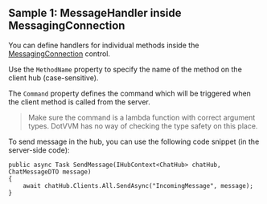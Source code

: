 ## Sample 1: MessageHandler inside MessagingConnection

You can define handlers for individual methods inside the [MessagingConnection](./MessagingConnection) control. 

Use the `MethodName` property to specify the name of the method on the client hub   (case-sensitive).

The `Command` property defines the command which will be triggered when the client method is called from the server. 

> Make sure the command is a lambda function with correct argument types. DotVVM has no way of checking the type safety on this place. 

To send message in the hub, you can use the following code snippet (in the server-side code):

```CSHARP
public async Task SendMessage(IHubContext<ChatHub> chatHub, ChatMessageDTO message) 
{
    await chatHub.Clients.All.SendAsync("IncomingMessage", message);
}
```
